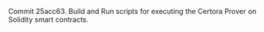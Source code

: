 Commit 25acc63.                    Build and Run scripts for executing the Certora Prover on Solidity smart contracts.